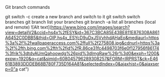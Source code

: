 Git branch commands

git switch -c <branchname> create a new branch and switch to it
git switch <branchname> switch branches
git branch list your branches
git branch -a list all branches (local and remote)
![Alt text](https://www.bing.com/images/search?view=detailV2&ccid=hs4x%2fESY&id=367C3BCA85E43BE811E876308A861A6452C0DBB5&thid=OIP.hs4x_ESYcD9uDxJ5VvhhdAHaEo&mediaurl=https%3a%2f%2fwallpaperaccess.com%2ffull%2f275808.jpg&cdnurl=https%3a%2f%2fth.bing.com%2fth%2fid%2fR.86ce31fc4498703f6e0f127956f86174%3frik%3dtdvAUmQahoowdg%26pid%3dImgRaw%26r%3d0&exph=1200&expw=1920&q=cat&simid=608045796289308257&FORM=IRPRST&ck=E4661B3893DDDEB68B780F735D164A81&selectedIndex=0&ajaxhist=0&ajaxserp=0"a cat")
